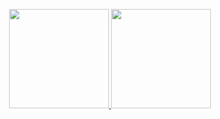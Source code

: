 <div align="center">
  <a href="https://github.com/JVtristaoAC">
  <img height="180em" src="https://github-readme-stats.vercel.app/api?username=JVtristaoAC&show_icons=true&theme=gotham&include_all_commits=true&count_private=true&border_color=#99d1ce"/>
  <img height="180em" src="https://github-readme-stats.vercel.app/api/top-langs/?username=JVtristaoAC&layout=compact&langs_count=7&theme=gotham&border_color=#99d1ce"/>
</div>
